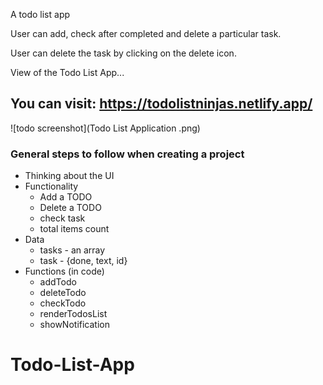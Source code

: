 A todo list app

User can add, check after completed and delete a particular task.

User can delete the task by clicking on the delete icon.

View of the Todo List App...

## You can visit: https://todolistninjas.netlify.app/


![todo screenshot](Todo List Application .png)

### General steps to follow when creating a project

- Thinking about the UI
- Functionality
	- Add a TODO
	- Delete a TODO
	- check task
	- total items count
- Data
	- tasks - an array
	- task - {done, text, id}
- Functions (in code)
	- addTodo
	- deleteTodo
	- checkTodo
	- renderTodosList
	- showNotification
# Todo-List-App
